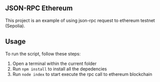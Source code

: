 ## JSON-RPC Ethereum
This project is an example of using json-rpc request to ethereum testnet (Sepolia).

## Usage

To run the script, follow these steps:

1. Open a terminal within the current folder 
2. Run `npm install` to install all the depedencies 
3. Run `node index` to start execute the rpc call to ethereum blockchain


